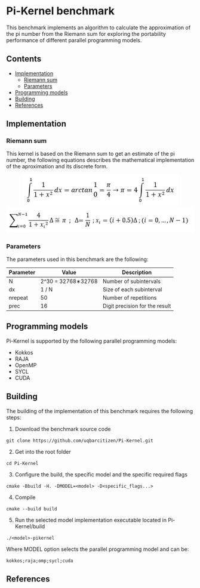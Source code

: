 # Pi-Kernel benchmark

This benchmark implements an algorithm to calculate the approximation of the pi number from the Riemann sum for exploring the portability performance of different parallel programming models. 

## Contents

- [Implementation](#implementation)
    - [Riemann sum](#riemann-sum)
    - [Parameters](#Parameters)
- [Programming models](#programming-models)
- [Building](#building)
- [References](#References)

## Implementation

### Riemann sum

This kernel is based on the Riemann sum to get an estimate of the pi number, the following equations describes the mathematical implementation of the aproximation and its discrete form.

<p align="center">
    <img src="imgs/1.jpeg?raw=true" alt="eq"/>
    <img src="imgs/2.jpeg?raw=true" alt="eq"/>
</p>

### Parameters

The parameters used in this benchmark are the following:

| Parameter | Value | Description |
| --- | --- | --- |
| N | 2^30 = 32768∗32768 | Number of subintervals |
| dx | 1 / N | Size of each subinterval |
| nrepeat | 50 | Number of repetitions |
| prec | 16 | Digit precision for the result |

## Programming models

Pi-Kernel is supported by the following parallel programming models:

- Kokkos
- RAJA
- OpenMP
- SYCL
- CUDA

## Building 

The building of the implementation of this benchmark requires the following steps:

1. Download the benchmark source code
```
git clone https://github.com/uqbarcitizen/Pi-Kernel.git
```
2. Get into the root folder
```
cd Pi-Kernel
```
3. Configure the build, the specific model and the specific required flags
```
cmake -Bbuild -H. -DMODEL=<model> -D<specific_flags...>
```
4. Compile
```
cmake --build build
```
5. Run the selected model implementation executable located in Pi-Kernel/build
```
./<model>-pikernel
```

Where MODEL option selects the parallel programming model and can be:

```
kokkos;raja;omp;sycl;cuda
```

## References